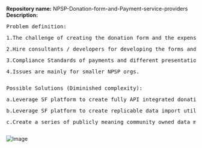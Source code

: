 __Repository name:__ 
NPSP-Donation-form-and-Payment-service-providers<br></pre>
__Description:__ </pre>
<pre>Problem definition:</pre>

<pre>1.The challenge of creating the donation form and the expense of creating and integrating it.</pre>
<pre>2.Hire consultants / developers for developing the forms and API’s.</pre>
<pre>3.Compliance Standards of payments and different presentations and formats of the forms.</pre>
<pre>4.Issues are mainly for smaller NPSP orgs.</pre> 
<pre></pre>
<pre>Possible Solutions (Diminished complexity):</pre>
<pre>a.Leverage SF platform to create fully API integrated donation forms.</pre>
<pre>b.Leverage SF platform to create replicable data import utility for standardized payment processor data extracts in XML, csv or MS excel EG: This eliminates the cost of integration tools by allowing the NPSP to extract and control the data extracts in the various formats.</pre>
<pre>c.Create a series of publicly meaning community owned data maps from common payment processing tools from NPSP to use and configuring the existing batch import tools in NPSP.</pre>
<pre></pre>
![Image](https://github.com/SFDO-Sprint-2019-Amsterdam/NPSP-Donation-form-and-Payment-service-providers/blob/master/Diagram%20basic%20donation%20form%20NPSP.png?raw=true)
